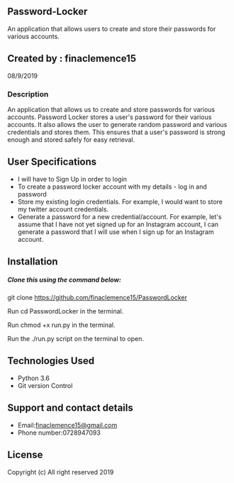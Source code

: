 ## Password-Locker
An application that allows users to create and store their passwords for various accounts.

## Created by : finaclemence15
08/9/2019

### Description
An application that allows us to create and store passwords for various accounts. Password Locker stores a user's password for their various accounts. It also allows the user to generate random password and various credentials and stores them. This ensures that a user's password is strong enough and stored safely for easy retrieval.

## User Specifications
* I will have to Sign Up in order to login
* To create a password locker account with my details - log in and password
* Store my existing login credentials. For example, I would want to store my twitter account credentials.
* Generate a password for a new credential/account. For example, let's assume that I have not yet signed up for an Instagram  account, I can generate a password that I will use when I sign up for an Instagram account.

## Installation
 ##### Clone this using the command below:

git clone https://github.com/finaclemence15/PasswordLocker

Run cd PasswordLocker in the terminal.

Run chmod +x run.py in the terminal.

Run the ./run.py script on the terminal to open.

## Technologies Used
* Python 3.6
* Git version Control
## Support and contact details

* Email:finaclemence15@gmail.com
* Phone number:0728947093

## License

Copyright (c) All right reserved 2019


